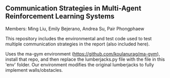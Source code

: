 ## Communication Strategies in Multi-Agent Reinforcement Learning Systems
Members: Ming Liu, Emily Bejerano, Andrea Su, Pair Phongphaew

This repository includes the environmental and test code used to test multiple communication
strategies in the report (also included here).

Uses the ma-gym environment (https://github.com/koulanurag/ma-gym), install that repo, and then replace the lumberjacks.py file with the file
in this 'env' folder. Our environment modifies the original lumberjacks to fully implement walls/obstacles.
